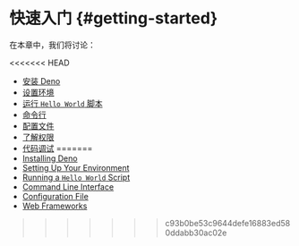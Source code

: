 # 快速入门 {#getting-started}

在本章中，我们将讨论：

<<<<<<< HEAD
- [安装 Deno](./getting_started/installation.md)
- [设置环境](./getting_started/setup_your_environment.md)
- [运行 `Hello World` 脚本](./getting_started/first_steps.md)
- [命令行](./getting_started/command_line_interface.md)
- [配置文件](./getting_started/configuration_file.md)
- [了解权限](./getting_started/permissions.md)
- [代码调试](./getting_started/debugging_your_code.md)
=======
- [Installing Deno](./getting_started/installation.md)
- [Setting Up Your Environment](./getting_started/setup_your_environment.md)
- [Running a `Hello World` Script](./getting_started/first_steps.md)
- [Command Line Interface](./getting_started/command_line_interface.md)
- [Configuration File](./getting_started/configuration_file.md)
- [Web Frameworks](./getting_started/web_frameworks.md)
>>>>>>> c93b0be53c9644defe16883ed580ddabb30ac02e
